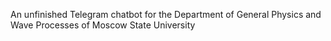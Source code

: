 An unfinished Telegram chatbot for the Department of General Physics and Wave Processes of Moscow State University
